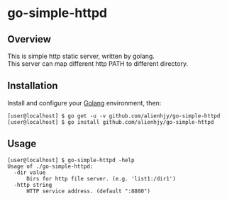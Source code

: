 # go-simple-httpd

## Overview

This is simple http static server, written by golang.  
This server can map different http PATH to different directory.  

## Installation

Install and configure your [Golang](https://golang.org) environment, then:
```
[user@localhost] $ go get -u -v github.com/alienhjy/go-simple-httpd
[user@localhost] $ go install github.com/alienhjy/go-simple-httpd
```

## Usage

```
[user@localhost] $ go-simple-httpd -help
Usage of ./go-simple-httpd:
  -dir value
      Dirs for http file server. (e.g. 'list1:/dir1')
  -http string
      HTTP service address. (default ":8880")
```


